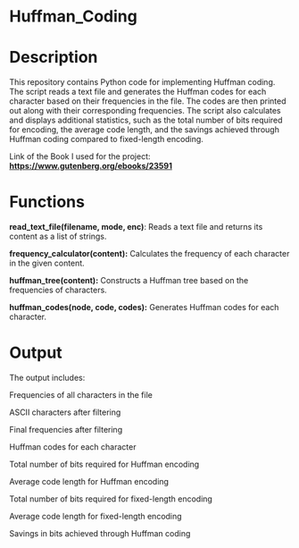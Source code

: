 # Huffman_Coding


# **Description**

This repository contains Python code for implementing Huffman coding. The script reads a text file and generates the Huffman codes for each character based on their frequencies in the file. The codes are then printed out along with their corresponding frequencies. The script also calculates and displays additional statistics, such as the total number of bits required for encoding, the average code length, and the savings achieved through Huffman coding compared to fixed-length encoding.

Link of the Book I used for the project: **https://www.gutenberg.org/ebooks/23591**

# **Functions**

**read_text_file(filename, mode, enc)**: Reads a text file and returns its content as a list of strings.

**frequency_calculator(content):** Calculates the frequency of each character in the given content.

**huffman_tree(content):** Constructs a Huffman tree based on the frequencies of characters.

**huffman_codes(node, code, codes):** Generates Huffman codes for each character.

# **Output**

The output includes:

Frequencies of all characters in the file

ASCII characters after filtering

Final frequencies after filtering

Huffman codes for each character

Total number of bits required for Huffman encoding

Average code length for Huffman encoding

Total number of bits required for fixed-length encoding

Average code length for fixed-length encoding

Savings in bits achieved through Huffman coding